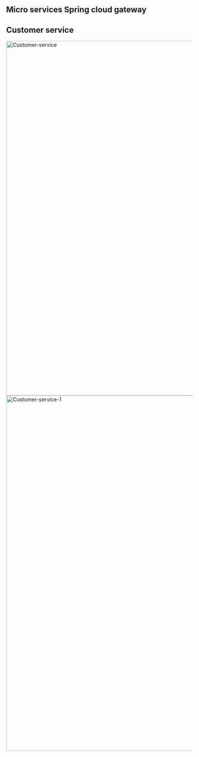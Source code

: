 ##                                     Micro services Spring cloud gateway 
                            
##    Customer service
                         
<img width="957" alt="Customer-service" src="https://user-images.githubusercontent.com/83584345/201545131-a35e2536-0fd9-4bf0-a64e-0b68d8af9eab.png">
<img width="959" alt="Customer-service-1" src="https://user-images.githubusercontent.com/83584345/201545136-df6fc133-c3f4-4e59-89e9-61cd6fc16b77.png">

                            
